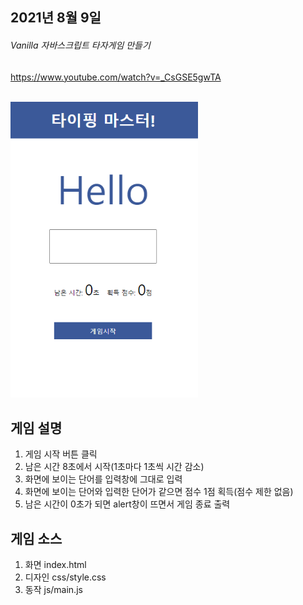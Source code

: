 ## 2021년 8월 9일
###### Vanilla 자바스크립트 타자게임 만들기
https://www.youtube.com/watch?v=_CsGSE5gwTA

<br>
<img src="./README_img/3.png" width="300px" alt="타이핑게임">
</img>

## 게임 설명 

1. 게임 시작 버튼 클릭
2. 남은 시간 8초에서 시작(1초마다 1초씩 시간 감소)
3. 화면에 보이는 단어를 입력창에 그대로 입력
4. 화면에 보이는 단어와 입력한 단어가 같으면 점수 1점 획득(점수 제한 없음)
5. 남은 시간이 0초가 되면 alert창이 뜨면서 게임 종료 출력

## 게임 소스
1. 화면 index.html 
3. 디자인 css/style.css 
5. 동작 js/main.js 
